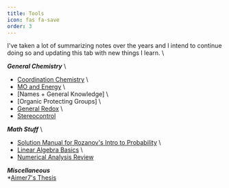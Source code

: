 ```yaml
---
title: Tools
icon: fas fa-save
order: 3
---
```


I've taken a lot of summarizing notes over the years and I intend to continue doing so and updating this tab with new things I learn. \

***General Chemistry*** \
* [Coordination Chemistry] \
* [MO and Energy] \
* [Names + General Knowledge] \
* [Organic Protecting Groups] \
* [General Redox] \
* [Stereocontrol]

***Math Stuff*** \
* [Solution Manual for Rozanov's Intro to Probability] \
* [Linear Algebra Basics] \
* [Numerical Analysis Review]  

***Miscellaneous*** \
*[Aimer7's Thesis]

[Coordination Chemistry]: ../docs/past/chemistry/CoordChem_Overview.pdf
[MO and Energy]: ../docs/past/chemistry/General_MO_and_Energics.pdf
[Names + General]: ../docs/past/chemistry/Names+General_Knowledge.pdf
[General Redox]: ../docs/past/chemistry/Redox.pdf
[Stereocontrol]: ../docs/past/chemistry/Stereocontrol.pdf
[Solution Manual for Rozanov's Intro to Probability]: ../docs/past/math/solnmanual_rozanov.pdf
[Linear Algebra Basics]: ../docs/past/math/Math_Linear_Algebra_2.pdf
[Numerical Analysis Review]: ../docs/past/math/numanalysis.pdf
[Aimer7's Thesis]: ../docs/misc/aimer7thesis.pdf